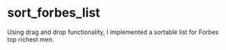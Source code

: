 # sort_forbes_list
Using drag and drop functionality, I implemented a sortable list for Forbes top richest men.
